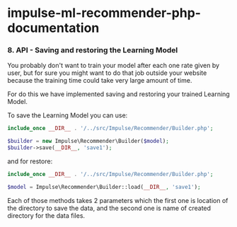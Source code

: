 # impulse-ml-recommender-php-documentation

### 8. API - Saving and restoring the Learning Model

You probably don't want to train your model after each one rate given by user, but for sure you might want
to do that job outside your website because the training time could take very large amount of time.

For do this we have implemented saving and restoring your trained Learning Model.

To save the Learning Model you can use:

```php
include_once __DIR__ . '/../src/Impulse/Recommender/Builder.php';

$builder = new Impulse\Recommender\Builder($model);
$builder->save(__DIR__, 'save1');
```

and for restore:

```php
include_once __DIR__ . '/../src/Impulse/Recommender/Builder.php';

$model = Impulse\Recommender\Builder::load(__DIR__, 'save1');
```

Each of those methods takes 2 parameters which the first one is location of the directory to save the data,
and the second one is name of created directory for the data files.